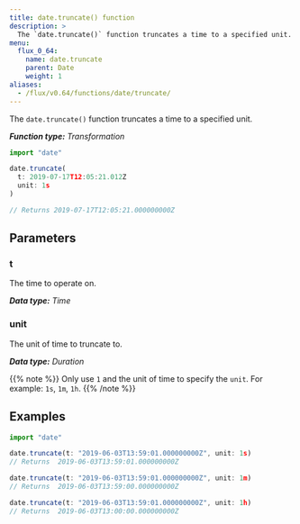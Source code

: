 ```yaml
---
title: date.truncate() function
description: >
  The `date.truncate()` function truncates a time to a specified unit.
menu:
  flux_0_64:
    name: date.truncate
    parent: Date
    weight: 1
aliases:
  - /flux/v0.64/functions/date/truncate/
---
```


The `date.truncate()` function truncates a time to a specified unit.

_**Function type:** Transformation_  

```js
import "date"

date.truncate(
  t: 2019-07-17T12:05:21.012Z
  unit: 1s
)

// Returns 2019-07-17T12:05:21.000000000Z
```

## Parameters

### t
The time to operate on.

_**Data type:** Time_

### unit
The unit of time to truncate to.

_**Data type:** Duration_

{{% note %}}
Only use `1` and the unit of time to specify the `unit`.
For example: `1s`, `1m`, `1h`.
{{% /note %}}

## Examples
```js
import "date"

date.truncate(t: "2019-06-03T13:59:01.000000000Z", unit: 1s)
// Returns  2019-06-03T13:59:01.000000000Z

date.truncate(t: "2019-06-03T13:59:01.000000000Z", unit: 1m)
// Returns  2019-06-03T13:59:00.000000000Z

date.truncate(t: "2019-06-03T13:59:01.000000000Z", unit: 1h)
// Returns  2019-06-03T13:00:00.000000000Z
```
